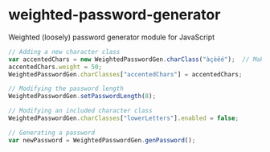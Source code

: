 weighted-password-generator
===========================

Weighted (loosely) password generator module for JavaScript

```javascript
// Adding a new character class
var accentedChars = new WeightedPasswordGen.charClass("àçèêé");  // Make sure you specify UTF8 encoding if you try this example
accentedChars.weight = 50;
WeightedPasswordGen.charClasses["accentedChars"] = accentedChars;

// Modifying the password length
WeightedPasswordGen.setPasswordLength(8);

// Modifying an included character class
WeightedPasswordGen.charClasses["lowerLetters"].enabled = false;

// Generating a password
var newPassword = WeightedPasswordGen.genPassword();
```
